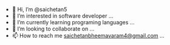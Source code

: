 - 👋 Hi, I’m @saichetan5
- 👀 I’m interested in software developer ...
- 🌱 I’m currently learning programing languages ...
- 💞️ I’m looking to collaborate on ...
- 📫 How to reach me saichetanbheemavaram4@gmail.com ...

<!---
saichetan5/saichetan5 is a ✨ special ✨ repository because its `README.md` (this file) appears on your GitHub profile.
You can click the Preview link to take a look at your changes.
--->
